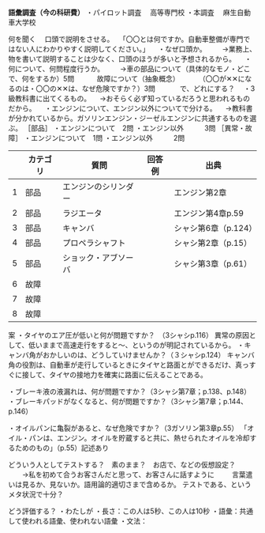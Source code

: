 
**語彙調査（今の科研費）**
・パイロット調査
　高等専門校
・本調査
　麻生自動車大学校

何を聞く
　口頭で説明をさせる。
　「〇〇とは何ですか。自動車整備が専門ではない人にわかりやすく説明してください。」
　・なぜ口頭か。
　　→業務上、物を書いて説明することは少なく、口頭のほうが多いと予想されるから。
　・何について、何問程度行うか。
	　　→車の部品について（具体的なモノ・どこで、何をするか）5問
	　　　故障について（抽象概念）
	　　　（〇〇が✕✕になるのは・〇〇の✕✕は、なぜ危険ですか？）3問
	　　　
で、どれにする？
　・3級教科書に出てくるもの。
	　→おそらく必ず知っているだろうと思われるものだから。
　・エンジンについて、エンジン以外についてで分ける。
	　→教科書が分かれているから。ガソリンエンジン・ジーゼルエンジンに共通するものを選ぶ。
［部品］
	・エンジンについて　2問
	・エンジン以外　　　3問
［異常・故障］
	・エンジンについて　1問
	・エンジン以外　　　2問

|     | カテゴリ | 質問         | 回答例 | 出典            |
| --- | ---- | ---------- | --- | ------------- |
| 1   | 部品   | エンジンのシリンダー |     | エンジン第2章       |
| 2   | 部品   | ラジエータ      |     | エンジン第4章p.59   |
| 3   | 部品   | キャンバ       |     | シャシ第6章（p.124） |
| 4   | 部品   | プロペラシャフト   |     | シャシ第2章（p.15）  |
| 5   | 部品   | ショック・アブソーバ |     | シャシ第3章（p.61）  |
| 6   | 故障   |            |     |               |
| 7   | 故障   |            |     |               |
| 8   | 故障   |            |     |               |
案
・タイヤのエア圧が低いと何が問題ですか？　（3シャシp.116）
異常の原因として、低いままで高速走行をすると～、というのが明記されているから。
・キャンバ角がおかしいのは、どうしていけませんか？（３シャシp.124）
キャンバ角の役割は、自動車が走行しているときにタイヤと路面とができるだけ、真っすぐに接して、タイヤの接地力を確実に路面に伝えることである。


・ブレーキ液の液漏れは、何が問題ですか？（3シャシ第7章；p.138、p.148）
・ブレーキパッドがなくなると、何が問題ですか？（3シャシ第7章；p.144、p.146）

・オイルパンに亀裂があると、なぜ危険ですか？（3ガソリン第3章p.55）
「オイル・パンは、エンジン。オイルを貯蔵すると共に、熱せられたオイルを冷却するためのもの」（p.55）記述あり


どういう人としてテストする？　素のまま？　お店で、などの仮想設定？
　　→私を初めて合うお客さんだと思って、お客さんに話すように
　　
言葉遣いは見るか、見ないか。語用論的適切さまで含めるか。
テストである、というメタ状況で十分？

どう評価する？
・わたしが
・長さ：この人は5秒、この人は10秒
・語彙：共通して使われる語彙、使われない語彙
・文法：
